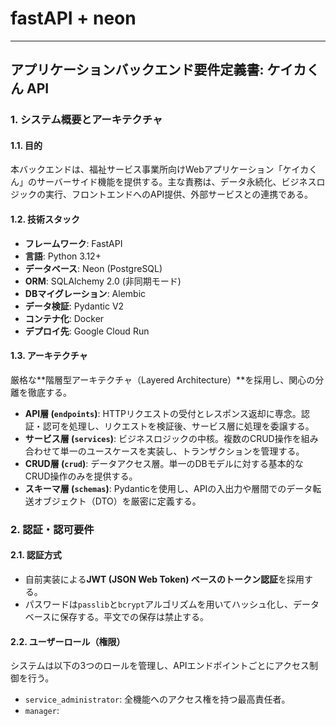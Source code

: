 # fastAPI + neon
---

## **アプリケーションバックエンド要件定義書: ケイカくん API**

### 1. システム概要とアーキテクチャ

#### 1.1. 目的
本バックエンドは、福祉サービス事業所向けWebアプリケーション「ケイカくん」のサーバーサイド機能を提供する。主な責務は、データ永続化、ビジネスロジックの実行、フロントエンドへのAPI提供、外部サービスとの連携である。

#### 1.2. 技術スタック
*   **フレームワーク**: FastAPI
*   **言語**: Python 3.12+
*   **データベース**: Neon (PostgreSQL)
*   **ORM**: SQLAlchemy 2.0 (非同期モード)
*   **DBマイグレーション**: Alembic
*   **データ検証**: Pydantic V2
*   **コンテナ化**: Docker
*   **デプロイ先**: Google Cloud Run

#### 1.3. アーキテクチャ
厳格な**階層型アーキテクチャ（Layered Architecture）**を採用し、関心の分離を徹底する。

*   **API層 (`endpoints`)**: HTTPリクエストの受付とレスポンス返却に専念。認証・認可を処理し、リクエストを検証後、サービス層に処理を委譲する。
*   **サービス層 (`services`)**: ビジネスロジックの中核。複数のCRUD操作を組み合わせて単一のユースケースを実装し、トランザクションを管理する。
*   **CRUD層 (`crud`)**: データアクセス層。単一のDBモデルに対する基本的なCRUD操作のみを提供する。
*   **スキーマ層 (`schemas`)**: Pydanticを使用し、APIの入出力や層間でのデータ転送オブジェクト（DTO）を厳密に定義する。

### 2. 認証・認可要件

#### 2.1. 認証方式
*   自前実装による**JWT (JSON Web Token) ベースのトークン認証**を採用する。
*   パスワードは`passlib`と`bcrypt`アルゴリズムを用いてハッシュ化し、データベースに保存する。平文での保存は禁止する。

#### 2.2. ユーザーロール（権限）
システムは以下の3つのロールを管理し、APIエンドポイントごとにアクセス制御を行う。
*   `service_administrator`: 全機能へのアクセス権を持つ最高責任者。
*   `manager`: